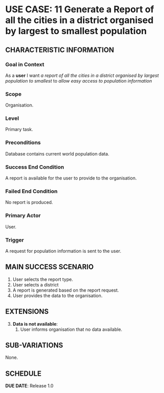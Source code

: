 # USE CASE: 11 Generate a Report of all the cities in a district organised by largest to smallest population

## CHARACTERISTIC INFORMATION

### Goal in Context

As a **user** I want *a report of all the cities in a district organised by largest population to smallest* to *allow easy access to population information*

### Scope

Organisation.

### Level

Primary task.

### Preconditions

Database contains current world population data.

### Success End Condition

A report is available for the user to provide to the organisation.

### Failed End Condition

No report is produced.

### Primary Actor

User.

### Trigger

A request for population information is sent to the user.

## MAIN SUCCESS SCENARIO

1. User selects the report type.
2. User selects a district
3. A report is generated based on the report request.
4. User provides the data to the organisation.

## EXTENSIONS
3. **Data is not available**:
    1. User informs organisation that no data available.

## SUB-VARIATIONS

None.

## SCHEDULE

**DUE DATE**: Release 1.0
